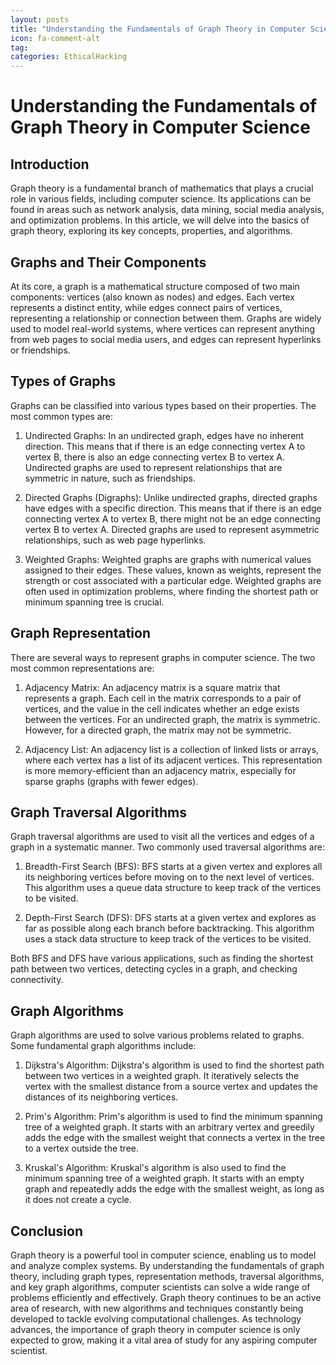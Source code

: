 ```yaml
---
layout: posts
title: "Understanding the Fundamentals of Graph Theory in Computer Science"
icon: fa-comment-alt
tag:      
categories: EthicalHacking
---
```



# Understanding the Fundamentals of Graph Theory in Computer Science

## Introduction

Graph theory is a fundamental branch of mathematics that plays a crucial role in various fields, including computer science. Its applications can be found in areas such as network analysis, data mining, social media analysis, and optimization problems. In this article, we will delve into the basics of graph theory, exploring its key concepts, properties, and algorithms.

## Graphs and Their Components

At its core, a graph is a mathematical structure composed of two main components: vertices (also known as nodes) and edges. Each vertex represents a distinct entity, while edges connect pairs of vertices, representing a relationship or connection between them. Graphs are widely used to model real-world systems, where vertices can represent anything from web pages to social media users, and edges can represent hyperlinks or friendships.

## Types of Graphs

Graphs can be classified into various types based on their properties. The most common types are:

1. Undirected Graphs: In an undirected graph, edges have no inherent direction. This means that if there is an edge connecting vertex A to vertex B, there is also an edge connecting vertex B to vertex A. Undirected graphs are used to represent relationships that are symmetric in nature, such as friendships.

2. Directed Graphs (Digraphs): Unlike undirected graphs, directed graphs have edges with a specific direction. This means that if there is an edge connecting vertex A to vertex B, there might not be an edge connecting vertex B to vertex A. Directed graphs are used to represent asymmetric relationships, such as web page hyperlinks.

3. Weighted Graphs: Weighted graphs are graphs with numerical values assigned to their edges. These values, known as weights, represent the strength or cost associated with a particular edge. Weighted graphs are often used in optimization problems, where finding the shortest path or minimum spanning tree is crucial.

## Graph Representation

There are several ways to represent graphs in computer science. The two most common representations are:

1. Adjacency Matrix: An adjacency matrix is a square matrix that represents a graph. Each cell in the matrix corresponds to a pair of vertices, and the value in the cell indicates whether an edge exists between the vertices. For an undirected graph, the matrix is symmetric. However, for a directed graph, the matrix may not be symmetric.

2. Adjacency List: An adjacency list is a collection of linked lists or arrays, where each vertex has a list of its adjacent vertices. This representation is more memory-efficient than an adjacency matrix, especially for sparse graphs (graphs with fewer edges).

## Graph Traversal Algorithms

Graph traversal algorithms are used to visit all the vertices and edges of a graph in a systematic manner. Two commonly used traversal algorithms are:

1. Breadth-First Search (BFS): BFS starts at a given vertex and explores all its neighboring vertices before moving on to the next level of vertices. This algorithm uses a queue data structure to keep track of the vertices to be visited.

2. Depth-First Search (DFS): DFS starts at a given vertex and explores as far as possible along each branch before backtracking. This algorithm uses a stack data structure to keep track of the vertices to be visited.

Both BFS and DFS have various applications, such as finding the shortest path between two vertices, detecting cycles in a graph, and checking connectivity.

## Graph Algorithms

Graph algorithms are used to solve various problems related to graphs. Some fundamental graph algorithms include:

1. Dijkstra's Algorithm: Dijkstra's algorithm is used to find the shortest path between two vertices in a weighted graph. It iteratively selects the vertex with the smallest distance from a source vertex and updates the distances of its neighboring vertices.

2. Prim's Algorithm: Prim's algorithm is used to find the minimum spanning tree of a weighted graph. It starts with an arbitrary vertex and greedily adds the edge with the smallest weight that connects a vertex in the tree to a vertex outside the tree.

3. Kruskal's Algorithm: Kruskal's algorithm is also used to find the minimum spanning tree of a weighted graph. It starts with an empty graph and repeatedly adds the edge with the smallest weight, as long as it does not create a cycle.

## Conclusion

Graph theory is a powerful tool in computer science, enabling us to model and analyze complex systems. By understanding the fundamentals of graph theory, including graph types, representation methods, traversal algorithms, and key graph algorithms, computer scientists can solve a wide range of problems efficiently and effectively. Graph theory continues to be an active area of research, with new algorithms and techniques constantly being developed to tackle evolving computational challenges. As technology advances, the importance of graph theory in computer science is only expected to grow, making it a vital area of study for any aspiring computer scientist.